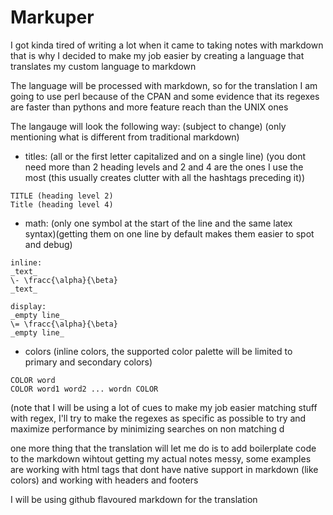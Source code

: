 # Markuper

I got kinda tired of writing a lot when it came to taking notes with markdown
that is why I decided to make my job easier by creating a language that translates my custom language to markdown

The language will be processed with markdown, so for the translation I am going to use perl because of the CPAN and some evidence that its regexes are faster than pythons and more feature reach than the UNIX ones

The langauge will look the following way: (subject to change) (only mentioning what is different from traditional markdown)


* titles: (all or the first letter capitalized and on a single line) (you dont need more than 2 heading levels and 2 and 4 are the ones I use the most (this usually creates clutter with all the hashtags preceding it))

~~~
TITLE (heading level 2)
Title (heading level 4)
~~~

* math: (only one symbol at the start of the line and the same latex syntax)(getting them on one line by default makes them easier to spot and debug)

~~~
inline:
_text_
\- \fracc{\alpha}{\beta}
_text_

display:
_empty line_
\= \fracc{\alpha}{\beta}
_empty line_
~~~

* colors (inline colors, the supported color palette will be limited to primary and secondary colors)

~~~
COLOR word 
COLOR word1 word2 ... wordn COLOR
~~~

(note that I will be using a lot of cues to make my job easier matching stuff with regex,  I'll try to make the regexes as specific as possible to try and maximize performance by minimizing searches on non matching d

one more thing that the translation will let me do is to add boilerplate code to the markdown wihtout getting my actual notes messy, 
some examples are working with html tags that dont have native support in markdown (like colors) and working with headers and footers

I will be using github flavoured markdown for the translation

